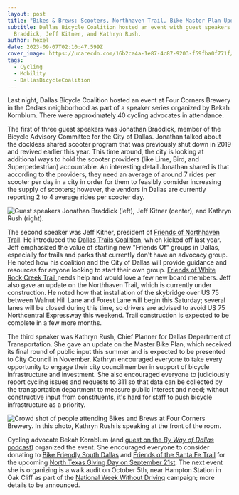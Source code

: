 ```yaml
---
layout: post
title: "Bikes & Brews: Scooters, Northhaven Trail, Bike Master Plan Update"
subtitle: Dallas Bicycle Coalition hosted an event with guest speakers Jonathan
  Braddick, Jeff Kitner, and Kathryn Rush.
author: hexel
date: 2023-09-07T02:10:47.599Z
cover_image: https://ucarecdn.com/16b2ca4a-1e87-4c87-9203-f59fba0f771f/
tags:
  - Cycling
  - Mobility
  - DallasBicycleCoalition
---
```

Last night, Dallas Bicycle Coalition hosted an event at Four Corners Brewery in the Cedars neighborhood as part of a speaker series organized by Bekah Kornblum. There were approximately 40 cycling advocates in attendance.

The first of three guest speakers was Jonathan Braddick, member of the Bicycle Advisory Committee for the City of Dallas. Jonathan talked about the dockless shared scooter program that was previously shut down in 2019 and revived earlier this year. This time around, the city is looking at additional ways to hold the scooter providers (like Lime, Bird, and Superpedestrian) accountable. An interesting detail Jonathan shared is that according to the providers, they need an average of around 7 rides per scooter per day in a city in order for them to feasibly consider increasing the supply of scooters; however, the vendors in Dallas are currently reporting 2 to 4 average rides per scooter day.

![Guest speakers Jonathan Braddick (left), Jeff Kitner (center), and Kathryn Rush (right).](https://ucarecdn.com/06f1a5ce-bcdf-43f6-8a1a-85a2f20a91d1/ "Guest speakers Jonathan Braddick (left), Jeff Kitner (center), and Kathryn Rush (right).")

The second speaker was Jeff Kitner, president of [Friends of Northhaven Trail](https://northaventrail.org/board-members). He introduced the [Dallas Trails Coalition](https://twitter.com/DallasTrails?ref_src=twsrc%5Egoogle%7Ctwcamp%5Eserp%7Ctwgr%5Eauthor), which kicked off last year. Jeff emphasized the value of starting new "Friends Of" groups in Dallas, especially for trails and parks that currently don't have an advocacy group. He noted how his coalition and the City of Dallas will provide guidance and resources for anyone looking to start their own group. [Friends of White Rock Creek Trail ](https://www.whiterockcreektrail.org/)needs help and would love a few new board members. Jeff also gave an update on the Northhaven Trail, which is currently under construction. He noted how that installation of the skybridge over US 75 between Walnut Hill Lane and Forest Lane will begin this Saturday; several lanes will be closed during this time, so drivers are advised to avoid US 75 Northcentral Expressway this weekend. Trail construction is expected to be complete in a few more months.

The third speaker was Kathryn Rush, Chief Planner for Dallas Department of Transportation. She gave an update on the Master Bike Plan, which received its final round of public input this summer and is expected to be presented to City Council in November. Kathryn encouraged everyone to take every opportunity to engage their city councilmember in support of bicycle infrastructure and investment. She also encouraged everyone to judiciously report cycling issues and requests to 311 so that data can be collected by the transportation department to measure public interest and need; without constructive input from constituents, it's hard for staff to push bicycle infrastructure as a priority.

![Crowd shot of people attending Bikes and Brews at Four Corners Brewery. In this photo, Kathryn Rush is speaking at the front of the room.](https://ucarecdn.com/578018d6-35eb-4d6f-a01e-d9f424f31636/ "Approximately 40 people attended the speaker event by Dallas Bicycle Coalition on September 5th at Four Corners Brewery.")

Cycling advocate Bekah Kornblum (and [guest on the *By Way of Dallas* podcast](https://thisdallaslife.com/blog/2023/05/03/seven-cycling-groups-that-meet-weekly-monthly-in-dallas-volume-1)) organized the event. She encouraged everyone to consider donating to [Bike Friendly South Dallas](https://bikefriendlysouthdallas.org/) and [Friends of the Santa Fe Trail](https://www.friendsofsantafetrail.org/) for the upcoming [North Texas Giving Day on September 21st](https://www.cftexas.org/community-impact/integrations/north-texas-giving-day#:~:text=Save%20the%20date%20for%20September,CFT%27s%20North%20Texas%20Giving%20Day.). The next event she is organizing is a walk audit on October 5th, near Hampton Station in Oak Cliff as part of the [National Week Without Driving](https://americawalks.org/campaigns/national-week-without-driving/) campaign; more details to be announced.